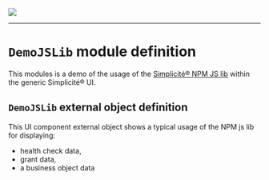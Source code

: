 <!--
 ___ _            _ _    _ _    __
/ __(_)_ __  _ __| (_)__(_) |_ /_/
\__ \ | '  \| '_ \ | / _| |  _/ -_)
|___/_|_|_|_| .__/_|_\__|_|\__\___|
            |_| 
-->
![](https://docs.simplicite.io//logos/logo250.png)
* * *

`DemoJSLib` module definition
=============================

This modules is a demo of the usage of the
[Simplicité&reg; NPM JS lib](https://www.npmjs.com/package/simplicite)
within the generic Simplicité&reg; UI.

`DemoJSLib` external object definition
--------------------------------------

This UI component external object shows
a typical usage of the NPM js lib for displaying:

- health check data,
- grant data,
- a business object data


